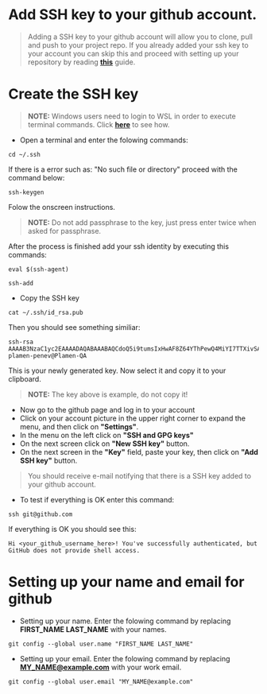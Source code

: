 # Add SSH key to your github account.
> Adding a SSH key to your github account will allow you to clone, pull and push to your project repo.
> If you already added your ssh key to your account you can skip this and proceed with setting up your repository by reading [**this**](https://github.com/plamen-penev-ffw/behat-starter-kit/blob/master/REPOSITORY.md) guide.

# Create the SSH key
> **NOTE:** Windows users need to login to WSL in order to execute terminal commands. Click [**here**](https://github.com/plamen-penev-ffw/behat-starter-kit/blob/master/WSL.md#opening-linux-terminal) to see how.
* Open a terminal and enter the folowing commands:
```
cd ~/.ssh
```
If there is a error such as: "No such file or directory" proceed with the command below:
```
ssh-keygen
```
Folow the onscreen instructions. 
> **NOTE:** Do not add passphrase to the key, just press enter twice when asked for passphrase. 

After the process is finished add your ssh identity by executing this commands:
```
eval $(ssh-agent)
```
```
ssh-add
```
* Copy the SSH key
```
cat ~/.ssh/id_rsa.pub
```
Then you should see something similiar:
```
ssh-rsa AAAAB3NzaC1yc2EAAAADAQABAAABAQCdoQ5i9tumsIxHwAF8Z64YThPewQ4MiYI7TTXivSA/ltkH1sNqkJvK6FpEQnBPQ4WFM6DYLL0hVOS89DfE5KinEvh6YnhBfzD9tKt339MGHCULg+x4TWfQkCzVUUvSnhqz/21H1XpoOf6vv9vW0p0nj8GZIhgndOoJauDYGYdWmUEUaJR4wknBwSPeR3I6iC8BeZrT6HFM2ZpChqxDjvsqRjE+T8pd+6JyRP8wCpuwxLXME2m+GTKTbhVk0U4varYCIEAO+vtF4bFg4Fn1VQxgroQO4YByaosJRvRQMXhp4J6JPrOGlBZeIWf63/fxOx6ZchVkgP6hxgwpHoockLwr plamen-penev@Plamen-QA
```
This is your newly generated key. Now select it and copy it to your clipboard. 
> **NOTE:** The key above is example, do not copy it!
* Now go to the github page and log in to your account
* Click on your account picture in the upper right corner to expand the menu, and then click on **"Settings"**.
* In the menu on the left click on **"SSH and GPG keys"**
* On the next screen click on **"New SSH key"** button.
* On the next screen in the **"Key"** field, paste your key, then click on **"Add SSH key"** button.
> You should receive e-mail notifying that there is a SSH key added to your github account.
* To test if everything is OK enter this command:
```
ssh git@github.com
```
If everything is OK you should see this:
```
Hi <your_github_username_here>! You've successfully authenticated, but GitHub does not provide shell access.
```
# Setting up your name and email for github
* Setting up your name. Enter the folowing command by replacing **FIRST_NAME LAST_NAME** with your names.
```
git config --global user.name "FIRST_NAME LAST_NAME"
```
* Setting up your email. Enter the folowing command by replacing **MY_NAME@example.com** with your work email.
```
git config --global user.email "MY_NAME@example.com"
```
